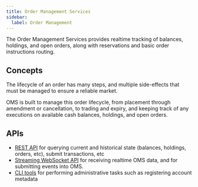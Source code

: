 ```yaml
---
title: Order Management Services
sidebar:
  label: Order Management
---
```


The Order Management Services provides realtime tracking of balances, holdings, and open orders, along with reservations and basic order instructions routing.

## Concepts

The lifecycle of an order has many steps, and multiple side-effects that must be managed to ensure a reliable market.

OMS is built to manage this order lifecycle, from placement through amendment or cancellation, to trading and expiry, and keeping track of any executions on available cash balances, holdings, and open orders.

## APIs

* [REST API](/oms-api/rest/) for querying current and historical state (balances, holdings, orders, etc), submit transactions, etc
* [Streaming WebSocket API](/oms-api/ws/) for receiving realtime OMS data, and for submitting events into OMS.
* [CLI tools](/oms-api/cli/) for performing administrative tasks such as registering account metadata
